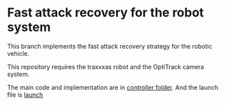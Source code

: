 # Fast attack recovery for the robot system

This branch implements the fast attack recovery strategy for the robotic vehicle.

This repository requires the traxxxas robot and the OptiTrack camera system.

The main code and implementation are in [controller folder](https://github.com/CPSEC/probabilistic-recovery/tree/traxxas/controllers/src/lane_keeping). And the launch file is [launch](https://github.com/CPSEC/probabilistic-recovery/blob/traxxas/como_driver/launch/lane_keeping.launch)
